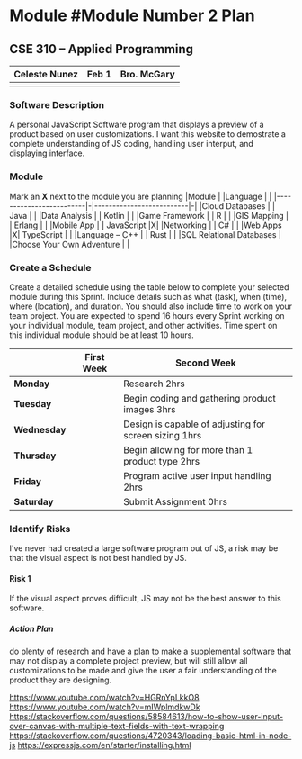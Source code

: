 # Module #Module Number 2 Plan
## CSE 310 – Applied Programming

|Celeste Nunez|Feb 1|Bro. McGary|
|-|-|-|
| | | |

### Software Description 
A personal JavaScript Software program that displays a preview of a product based on user customizations. 
I want this website to demostrate a complete understanding of JS coding, handling user interput, and displaying interface.

### Module
Mark an **X** next to the module you are planning
|Module                   | |Language                  | |
|-------------------------|-|--------------------------|-|
|Cloud Databases          | | Java                     | |
|Data Analysis            | | Kotlin                   | |
|Game Framework           | | R                        | |
|GIS Mapping              | | Erlang                   | |
|Mobile App               | | JavaScript               |X|
|Networking               | | C#                       | |
|Web Apps                 |X| TypeScript               | |
|Language – C++           | | Rust                     | |
|SQL Relational Databases | |Choose Your Own Adventure | |

### Create a Schedule
Create a detailed schedule using the table below to complete your selected module during this Sprint.  Include details such as what (task), when (time), where (location), and duration.  You should also include time to work on your team project.  You are expected to spend 16 hours every Sprint working on your individual module, team project, and other activities. Time spent on this individual module should be at least 10 hours.

|             |First Week|Second Week|
|-------------|----------|-----------|
|**Monday**   | | Research 2hrs|		
|**Tuesday**  | | Begin coding and gathering product images 3hrs|
|**Wednesday**| | Design is capable of adjusting for screen sizing 1hrs|		
|**Thursday** | | Begin allowing for more than 1 product type 2hrs|
|**Friday**   | | Program active user input handling 2hrs|		
|**Saturday** | | Submit Assignment 0hrs|


### Identify Risks
I've never had created a large software program out of JS, a risk may be that the visual aspect is not best handled by JS. 

#### Risk 1
If the visual aspect proves difficult, JS may not be the best answer to this software.

##### Action Plan
do plenty of research and have a plan to make a supplemental software that may not display a complete project preview, but will still allow all customizations to be made and give the user a fair understanding of the product they are designing. 

https://www.youtube.com/watch?v=HGRnYpLkkO8
https://www.youtube.com/watch?v=mIWplmdkwDk
https://stackoverflow.com/questions/58584613/how-to-show-user-input-over-canvas-with-multiple-text-fields-with-text-wrapping
https://stackoverflow.com/questions/4720343/loading-basic-html-in-node-js
https://expressjs.com/en/starter/installing.html
